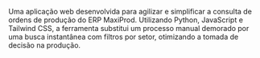 Uma aplicação web desenvolvida para agilizar e simplificar a consulta de ordens de produção do ERP MaxiProd. Utilizando Python, JavaScript e Tailwind CSS, a ferramenta substitui um processo manual demorado por uma busca instantânea com filtros por setor, otimizando a tomada de decisão na produção.

